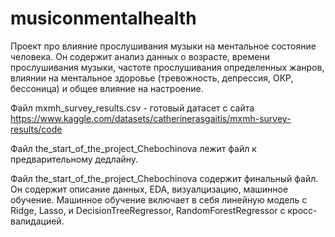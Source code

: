 # musiconmentalhealth
Проект про влияние прослушивания музыки на ментальное состояние человека. Он содержит анализ данных о возрасте, времени прослушивания музыки, частоте прослушивания определенных жанров, влиянии на ментальное здоровье (тревожность, депрессия, ОКР, бессоница) и общее влияние на настроение. 

Файл mxmh_survey_results.csv - готовый датасет с сайта https://www.kaggle.com/datasets/catherinerasgaitis/mxmh-survey-results/code 

Файл the_start_of_the_project_Chebochinova лежит файл к предварительному дедлайну.

Файл the_start_of_the_project_Chebochinova содержит финальный файл. Он содержит описание данных, EDA, визуалцизацию, машинное обучение. 
Машинное обучение включает в себя линейную модель с Ridge, Lasso, и DecisionTreeRegressor, RandomForestRegressor с кросс-валидацией. 



